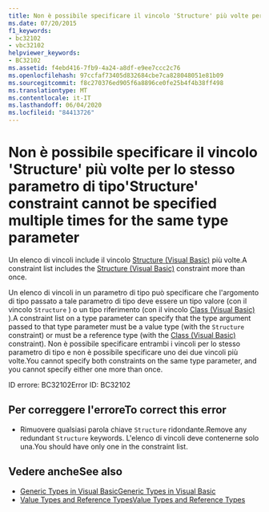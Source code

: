 ```yaml
---
title: Non è possibile specificare il vincolo 'Structure' più volte per lo stesso parametro di tipo
ms.date: 07/20/2015
f1_keywords:
- bc32102
- vbc32102
helpviewer_keywords:
- BC32102
ms.assetid: f4ebd416-7fb9-4a24-a8df-e9ee7ccc2c76
ms.openlocfilehash: 97ccfaf73405d832684cbe7ca828048051e81b09
ms.sourcegitcommit: f8c270376ed905f6a8896ce0fe25b4f4b38ff498
ms.translationtype: MT
ms.contentlocale: it-IT
ms.lasthandoff: 06/04/2020
ms.locfileid: "84413726"
---
```

# <a name="structure-constraint-cannot-be-specified-multiple-times-for-the-same-type-parameter"></a><span data-ttu-id="8d836-102">Non è possibile specificare il vincolo 'Structure' più volte per lo stesso parametro di tipo</span><span class="sxs-lookup"><span data-stu-id="8d836-102">'Structure' constraint cannot be specified multiple times for the same type parameter</span></span>
<span data-ttu-id="8d836-103">Un elenco di vincoli include il vincolo [Structure (Visual Basic)](../language-reference/statements/structure-statement.md) più volte.</span><span class="sxs-lookup"><span data-stu-id="8d836-103">A constraint list includes the [Structure (Visual Basic)](../language-reference/statements/structure-statement.md) constraint more than once.</span></span>  
  
 <span data-ttu-id="8d836-104">Un elenco di vincoli in un parametro di tipo può specificare che l'argomento di tipo passato a tale parametro di tipo deve essere un tipo valore (con il vincolo `Structure` ) o un tipo riferimento (con il vincolo [Class (Visual Basic)](../language-reference/statements/class-statement.md) ).</span><span class="sxs-lookup"><span data-stu-id="8d836-104">A constraint list on a type parameter can specify that the type argument passed to that type parameter must be a value type (with the `Structure` constraint) or must be a reference type (with the [Class (Visual Basic)](../language-reference/statements/class-statement.md) constraint).</span></span> <span data-ttu-id="8d836-105">Non è possibile specificare entrambi i vincoli per lo stesso parametro di tipo e non è possibile specificare uno dei due vincoli più volte.</span><span class="sxs-lookup"><span data-stu-id="8d836-105">You cannot specify both constraints on the same type parameter, and you cannot specify either one more than once.</span></span>  
  
 <span data-ttu-id="8d836-106">ID errore: BC32102</span><span class="sxs-lookup"><span data-stu-id="8d836-106">Error ID: BC32102</span></span>  
  
## <a name="to-correct-this-error"></a><span data-ttu-id="8d836-107">Per correggere l'errore</span><span class="sxs-lookup"><span data-stu-id="8d836-107">To correct this error</span></span>  
  
- <span data-ttu-id="8d836-108">Rimuovere qualsiasi parola chiave `Structure` ridondante.</span><span class="sxs-lookup"><span data-stu-id="8d836-108">Remove any redundant `Structure` keywords.</span></span> <span data-ttu-id="8d836-109">L'elenco di vincoli deve contenerne solo una.</span><span class="sxs-lookup"><span data-stu-id="8d836-109">You should have only one in the constraint list.</span></span>  
  
## <a name="see-also"></a><span data-ttu-id="8d836-110">Vedere anche</span><span class="sxs-lookup"><span data-stu-id="8d836-110">See also</span></span>

- [<span data-ttu-id="8d836-111">Generic Types in Visual Basic</span><span class="sxs-lookup"><span data-stu-id="8d836-111">Generic Types in Visual Basic</span></span>](../programming-guide/language-features/data-types/generic-types.md)
- [<span data-ttu-id="8d836-112">Value Types and Reference Types</span><span class="sxs-lookup"><span data-stu-id="8d836-112">Value Types and Reference Types</span></span>](../programming-guide/language-features/data-types/value-types-and-reference-types.md)
